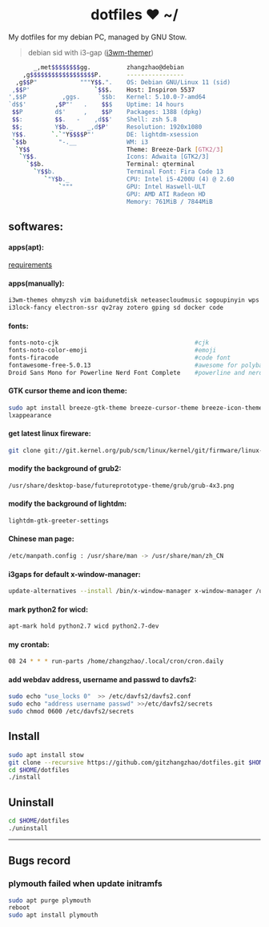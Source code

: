 <h1 align="center">dotfiles ❤ ~/</h1> My dotfiles for my debian PC, managed by GNU Stow.

> debian sid with i3-gap ([i3wm-themer](https://github.com/unix121/i3wm-themer))

```bash
       _,met$$$$$$$$gg.          zhangzhao@debian
    ,g$$$$$$$$$$$$$$$$$$P.       ----------------
  ,g$$P"            """Y$$.".    OS: Debian GNU/Linux 11 (sid)
 ,$$P'                  `$$$.    Host: Inspiron 5537
',$$P          ,ggs.     `$$b:   Kernel: 5.10.0-7-amd64
`d$$'        ,$P"'   .    $$$    Uptime: 14 hours
 $$P         d$'     ,    $$P    Packages: 1388 (dpkg)
 $$:         $$.   -    ,d$$'    Shell: zsh 5.8
 $$;         Y$b._    _,d$P'     Resolution: 1920x1080
 Y$$.       `.`"Y$$$$P"'         DE: lightdm-xsession
 `$$b         "-.__              WM: i3
  `Y$$                           Theme: Breeze-Dark [GTK2/3]
   `Y$$.                         Icons: Adwaita [GTK2/3]
     `$$b.                       Terminal: qterminal
       `Y$$b.                    Terminal Font: Fira Code 13
          `"Y$b._                CPU: Intel i5-4200U (4) @ 2.60
              `"""               GPU: Intel Haswell-ULT
                                 GPU: AMD ATI Radeon HD 
                                 Memory: 761MiB / 7844MiB
```

## **softwares:**

#### **apps(apt):**
[requirements](requirements.txt)

#### **apps(manually):**
```bash
i3wm-themes ohmyzsh vim baidunetdisk neteasecloudmusic sogoupinyin wps qq-linux gtags 
i3lock-fancy electron-ssr qv2ray zotero gping sd docker code
```

#### **fonts:**
```bash
fonts-noto-cjk                                      #cjk
fonts-noto-color-emoji                              #emoji
fonts-firacode                                      #code font
fontawesome-free-5.0.13                             #awesome for polybar
Droid Sans Mono for Powerline Nerd Font Complete    #powerline and nerd fonts
```

#### **GTK cursor theme and icon theme:**
```bash
sudo apt install breeze-gtk-theme breeze-cursor-theme breeze-icon-theme
lxappearance
```

#### **get latest linux fireware:**
```bash
git clone git://git.kernel.org/pub/scm/linux/kernel/git/firmware/linux-firmware.git
```

#### **modify the background of grub2:**
```bash
/usr/share/desktop-base/futureprototype-theme/grub/grub-4x3.png
```

#### **modify the background of lightdm:**
```bash
lightdm-gtk-greeter-settings
```

#### **Chinese man page:**
```bash
/etc/manpath.config : /usr/share/man -> /usr/share/man/zh_CN
```

#### **i3gaps for default x-window-manager:**
```bash
update-alternatives --install /bin/x-window-manager x-window-manager /usr/bin/i3 20
```

#### **mark python2 for wicd:**
```bash
apt-mark hold python2.7 wicd python2.7-dev
```

#### **my crontab:**
```bash
08 24 * * * run-parts /home/zhangzhao/.local/cron/cron.daily
```

#### **add webdav address, username and passwd to davfs2:**
```bash
sudo echo "use_locks 0"  >> /etc/davfs2/davfs2.conf
sudo echo "address username passwd" >>/etc/davfs2/secrets
sudo chmod 0600 /etc/davfs2/secrets
```


## **Install**
```bash
sudo apt install stow
git clone --recursive https://github.com/gitzhangzhao/dotfiles.git $HOME
cd $HOME/dotfiles
./install
```
## **Uninstall**
```bash
cd $HOME/dotfiles
./uninstall
```

---

## **Bugs record**
### plymouth failed when update initramfs
```bash
sudo apt purge plymouth
reboot
sudo apt install plymouth
```
